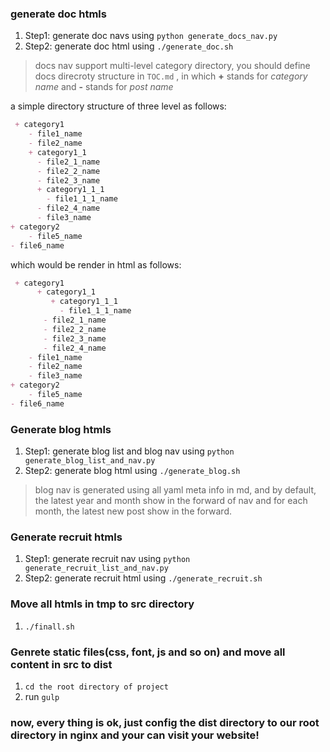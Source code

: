 ### generate doc htmls

1. Step1: generate doc navs using `python generate_docs_nav.py`
2. Step2: generate doc html using `./generate_doc.sh`
> docs nav support multi-level category directory, you should define docs direcroty structure in `TOC.md` , in which **+** stands for *category name* and **-** stands for *post name*

a simple directory structure of three level as follows:

```markdown
 + category1
    - file1_name
    - file2_name
    + category1_1
      - file2_1_name
      - file2_2_name
      - file2_3_name
      + category1_1_1
        - file1_1_1_name
      - file2_4_name
      - file3_name
+ category2
    - file5_name
- file6_name
```
which would be render in html as follows:
```markdown
 + category1
      + category1_1
         + category1_1_1
           - file1_1_1_name
    　　- file2_1_name
    　　- file2_2_name
    　　- file2_3_name
    　　- file2_4_name
    - file1_name
    - file2_name
    - file3_name
+ category2
    - file5_name
- file6_name
```

### Generate blog htmls

1. Step1: generate blog list and blog nav using `python generate_blog_list_and_nav.py`
2. Step2: generate blog html using `./generate_blog.sh`

> blog nav is generated using all yaml meta info in md, and by default, the latest year and month show in the forward of nav and for each month,
the latest new post show in the forward.

### Generate recruit htmls

1. Step1: generate recruit nav using `python generate_recruit_list_and_nav.py`
2. Step2: generate recruit html using `./generate_recruit.sh`

### Move all htmls in tmp to src directory

1. `./finall.sh`

### Genrete static files(css, font, js and so on) and move all content in src to dist
1. `cd the root directory of project`
2. run `gulp`

### now, every thing is ok, just config the **dist** directory to our root directory in nginx and your can visit your website!
